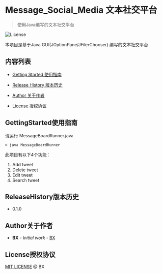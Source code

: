# Message_Social_Media 文本社交平台 

> 使用Java编写的文本社交平台

![License](https://img.shields.io/badge/license-MIT-green.svg)

本项目是基于Java GUI(JOptionPane/JFilerChooser) 编写的文本社交平台

## 内容列表

- [Getting Started 使用指南](#GettingStarted使用指南)

- [Release History 版本历史](#ReleaseHistory版本历史)

- [Author 关于作者](#Author关于作者)

- [License 授权协议](#License授权协议)


## GettingStarted使用指南

请运行 MessageBoardRunner.java
```
> java MessageBoardRunner
```

此项目有以下4个功能：

1. Add tweet
2. Delete tweet
3. Edit tweet
4. Search tweet

## ReleaseHistory版本历史

* 0.1.0

## Author关于作者

* **BX** - *Initial work* - [BX](https://github.com/BX126)

## License授权协议

[MIT LICENSE](LICENSE) @ BX
